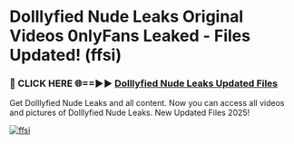 # Dolllyfied Nude Leaks Original Videos 0nlyFans Leaked - Files Updated! (ffsi)

<h3>🔴 CLICK HERE 🌐==►► <a href="https://tinyurl.com/yrmya6cz" rel="nofollow">Dolllyfied Nude Leaks Updated Files</a></h3>

Get Dolllyfied Nude Leaks and all content. Now you can access all videos and pictures of Dolllyfied Nude Leaks. New Updated Files 2025!

[![ffsi](https://i.imgur.com/FMdXYCs.gif)](https://tinyurl.com/yrmya6cz)

